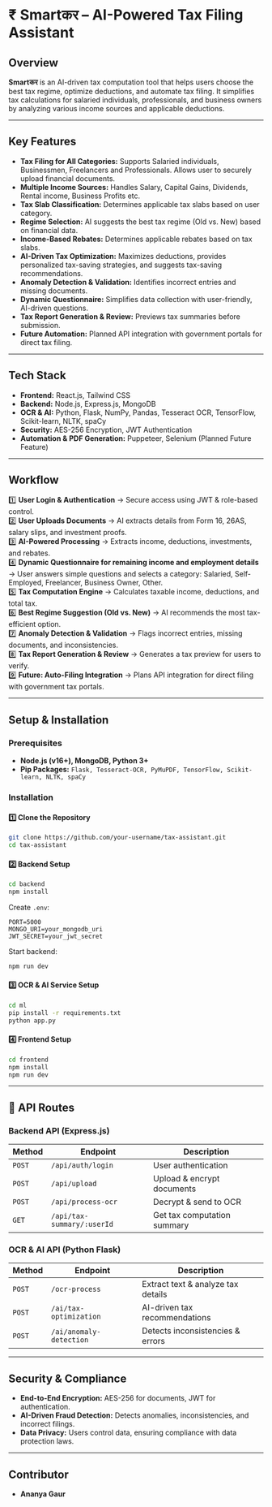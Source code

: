 # ₹ Smartकर – AI-Powered Tax Filing Assistant

##  Overview
**Smartकर** is an AI-driven tax computation tool that helps users choose the best tax regime, optimize deductions, and automate tax filing. It simplifies tax calculations for salaried individuals, professionals, and business owners by analyzing various income sources and applicable deductions.

---

##  Key Features
- **Tax Filing for All Categories:** Supports Salaried individuals, Businessmen, Freelancers and Professionals. Allows user to securely upload financial documents.
- **Multiple Income Sources:** Handles Salary, Capital Gains, Dividends, Rental income, Business Profits etc.
- **Tax Slab Classification:** Determines applicable tax slabs based on user category.
- **Regime Selection:** AI suggests the best tax regime (Old vs. New) based on financial data.
- **Income-Based Rebates:** Determines applicable rebates based on tax slabs.
- **AI-Driven Tax Optimization:** Maximizes deductions, provides personalized tax-saving strategies, and suggests tax-saving recommendations.
- **Anomaly Detection & Validation:** Identifies incorrect entries and missing documents.
- **Dynamic Questionnaire:** Simplifies data collection with user-friendly, AI-driven questions.
- **Tax Report Generation & Review:** Previews tax summaries before submission.
- **Future Automation:** Planned API integration with government portals for direct tax filing.

---

##  Tech Stack
- **Frontend:** React.js, Tailwind CSS
- **Backend:** Node.js, Express.js, MongoDB
- **OCR & AI:** Python, Flask, NumPy, Pandas, Tesseract OCR, TensorFlow, Scikit-learn, NLTK, spaCy
- **Security:** AES-256 Encryption, JWT Authentication
- **Automation & PDF Generation:** Puppeteer, Selenium (Planned Future Feature)

---

##  Workflow
1️⃣ **User Login & Authentication** → Secure access using JWT & role-based control.  
2️⃣ **User Uploads Documents** → AI extracts details from Form 16, 26AS, salary slips, and investment proofs.  
3️⃣ **AI-Powered Processing** → Extracts income, deductions, investments, and rebates.  
4️⃣ **Dynamic Questionnaire for remaining income and employment details** → User answers simple questions and selects a category: Salaried, Self-Employed, Freelancer, Business Owner, Other.  
5️⃣ **Tax Computation Engine** → Calculates taxable income, deductions, and total tax.  
6️⃣ **Best Regime Suggestion (Old vs. New)** → AI recommends the most tax-efficient option.  
7️⃣ **Anomaly Detection & Validation** → Flags incorrect entries, missing documents, and inconsistencies.  
8️⃣ **Tax Report Generation & Review** → Generates a tax preview for users to verify.  
9️⃣ **Future: Auto-Filing Integration** → Plans API integration for direct filing with government tax portals.  

---

## Setup & Installation
###  Prerequisites
- **Node.js (v16+), MongoDB, Python 3+**
- **Pip Packages:** `Flask, Tesseract-OCR, PyMuPDF, TensorFlow, Scikit-learn, NLTK, spaCy`

###  Installation
#### 1️⃣ Clone the Repository
```bash
git clone https://github.com/your-username/tax-assistant.git
cd tax-assistant
```
#### 2️⃣ Backend Setup
```bash
cd backend
npm install
```
Create `.env`:
```env
PORT=5000
MONGO_URI=your_mongodb_uri
JWT_SECRET=your_jwt_secret
```
Start backend:
```bash
npm run dev
```
#### 3️⃣ OCR & AI Service Setup
```bash
cd ml
pip install -r requirements.txt
python app.py
```
#### 4️⃣ Frontend Setup
```bash
cd frontend
npm install
npm run dev
```

---

## 🔗 API Routes
### **Backend API** (Express.js)
| Method | Endpoint | Description |
|--------|----------|--------------|
| `POST` | `/api/auth/login` | User authentication |
| `POST` | `/api/upload` | Upload & encrypt documents |
| `POST` | `/api/process-ocr` | Decrypt & send to OCR |
| `GET` | `/api/tax-summary/:userId` | Get tax computation summary |

### **OCR & AI API** (Python Flask)
| Method | Endpoint | Description |
|--------|----------|--------------|
| `POST` | `/ocr-process` | Extract text & analyze tax details |
| `POST` | `/ai/tax-optimization` | AI-driven tax recommendations |
| `POST` | `/ai/anomaly-detection` | Detects inconsistencies & errors |

---

##  Security & Compliance
- **End-to-End Encryption:** AES-256 for documents, JWT for authentication.
- **AI-Driven Fraud Detection:** Detects anomalies, inconsistencies, and incorrect filings.
- **Data Privacy:** Users control data, ensuring compliance with data protection laws.

---

##  Contributor
- **Ananya Gaur**

